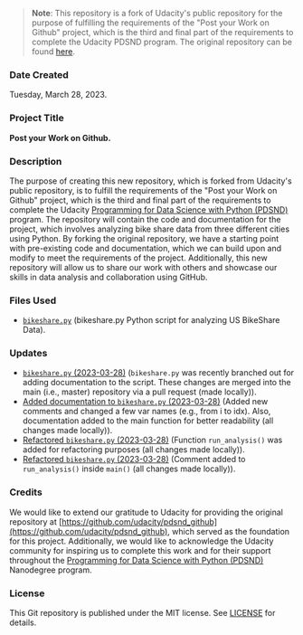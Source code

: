 >**Note**: This repository is a fork of Udacity's public repository for the purpose of fulfilling the requirements of the "Post your Work on Github" project, which is the third and final part of the requirements to complete the Udacity PDSND program. The original repository can be found [here](https://github.com/udacity/pdsnd_github).

### Date Created

Tuesday, March 28, 2023.

### Project Title

**Post your Work on Github.**

### Description

The purpose of creating this new repository, which is forked from Udacity's public repository, is to fulfill the requirements of the "Post your Work on Github" project, which is the third and final part of the requirements to complete the Udacity [Programming for Data Science with Python (PDSND)](https://www.udacity.com/course/programming-for-data-science-nanodegree--nd104) program. The repository will contain the code and documentation for the project, which involves analyzing bike share data from three different cities using Python. By forking the original repository, we have a starting point with pre-existing code and documentation, which we can build upon and modify to meet the requirements of the project. Additionally, this new repository will allow us to share our work with others and showcase our skills in data analysis and collaboration using GitHub.

### Files Used

* [`bikeshare.py`](https://github.com/youldash/pdsnd_github/blob/master/bikeshare/bikeshare.py) (bikeshare.py Python script for analyzing US BikeShare Data).

### Updates

* [`bikeshare.py` (2023-03-28)](https://github.com/youldash/pdsnd_github/blob/master/bikeshare/bikeshare.py) (`bikeshare.py` was recently branched out for adding documentation to the script. These changes are merged into the main (i.e., master) repository via a pull request (made locally)).
* [Added documentation to `bikeshare.py` (2023-03-28)](https://github.com/youldash/pdsnd_github/blob/master/bikeshare/bikeshare.py) (Added new comments and changed a few var names (e.g., from i to idx). Also, documentation added to the main function for better readability (all changes made locally)).
* [Refactored `bikeshare.py` (2023-03-28)](https://github.com/youldash/pdsnd_github/blob/master/bikeshare/bikeshare.py) (Function `run_analysis()` was added for refactoring purposes (all changes made locally)).
* [Refactored `bikeshare.py` (2023-03-28)](https://github.com/youldash/pdsnd_github/blob/master/bikeshare/bikeshare.py) (Comment added to `run_analysis()` inside `main()` (all changes made locally)).

### Credits

We would like to extend our gratitude to Udacity for providing the original repository at [https://github.com/udacity/pdsnd_github](https://github.com/udacity/pdsnd_github), which served as the foundation for this project. Additionally, we would like to acknowledge the Udacity community for inspiring us to complete this work and for their support throughout the [Programming for Data Science with Python (PDSND)](https://www.udacity.com/course/programming-for-data-science-nanodegree--nd104) Nanodegree program.

### License

This Git repository is published under the MIT license. See [LICENSE](https://github.com/youldash/pdsnd_github/blob/master/LICENSE) for details.
